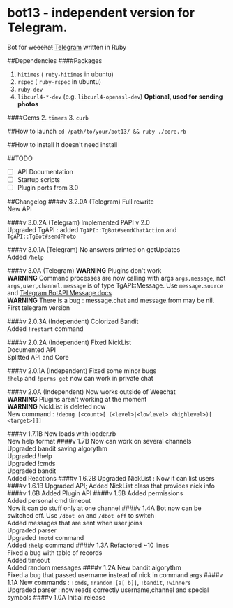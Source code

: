 # bot13 - independent version for Telegram.
Bot for <s>weechat</s> [Telegram](https://telegram.org) written in Ruby<br>

##Dependencies
####Packages
1. `hitimes` ( `ruby-hitimes` in ubuntu)
2. `rspec`	( `ruby-rspec` in ubuntu)
3. `ruby-dev`
4. `libcurl4-*-dev` (e.g. `libcurl4-openssl-dev`) **Optional, used for sending photos**

####Gems
2. `timers`
3. `curb`

##How to launch
`cd /path/to/your/bot13/ && ruby ./core.rb`

##How to install
It doesn't need install

##TODO
- [ ] API Documentation
- [ ] Startup scripts
- [ ] Plugin ports from 3.0 

##Changelog
####v 3.2.0A (Telegram)
Full rewrite<br>
New API

####v 3.0.2A (Telegram)
Implemented PAPI v 2.0<br>
Upgraded TgAPI : added `TgAPI::TgBot#sendChatAction` and `TgAPI::TgBot#sendPhoto`<br>

####v 3.0.1A (Telegram)
No answers printed on getUpdates<br>
Added `/help`

####v 3.0A (Telegram)
**WARNING** Plugins don't work<br>
**WARNING** Command processes are now calling with args `args,message`, not `args,user,channel`. `message` is of type TgAPI::Message. Use `message.source` and [Telegram BotAPI Message docs](https://core.telegram.org/bots/api#message)<br>
**WARNING** There is a bug : message.chat and message.from may be nil.
First telegram version<br>

####v 2.0.3A (Independent)
Colorized Bandit<br>
Added `!restart` command

####v 2.0.2A (Independent)
Fixed NickList<br>
Documented API<br>
Splitted API and Core 

####v 2.0.1A (Independent)
Fixed some minor bugs<br>
`!help` and `!perms get` now can work in private chat

####v 2.0A (Independent)
Now works outside of Weechat<br>
**WARNING** Plugins aren't working at the moment<br>
**WARNING** NickList is deleted now<br>
New command : `!debug [<count>[ (<level>|<lowlevel> <highlevel>)[ <target>]]]`

####v 1.7.1B
<s>Now loads with loader.rb</s><br>
New help format
####v 1.7B
Now can work on several channels<br>
Upgraded bandit saving algorythm<br>
Upgraded !help<br>
Upgraded !cmds<br>
Upgraded bandit<br>
Added Reactions
####v 1.6.2B
Upgraded NickList : Now it can list users
####v 1.6.1B
Upgraded API; Added NickList class that provides nick info
####v 1.6B
Added Plugin API
####v 1.5B
Added permissions<br>
Added personal cmd timeout<br>
Now it can do stuff only at one channel
####v 1.4A
Bot now can be switched off. Use `/dbot on` and `/dbot off` to switch<br>
Added messages that are sent when user joins<br>
Upgraded parser<br>
Upgraded `!motd` command<br>
Added `!help` command
####v 1.3A
Refactored ~10 lines<br>
Fixed a bug with table of records<br>
Added timeout<br>
Added random messages
####v 1.2A
New bandit algorythm<br>
Fixed a bug that passed username instead of nick in command args
####v 1.1A 
New commands : `!cmds`, `!random [a[ b]]`, `!bandit`, `!winners`<br>
Upgraded parser : now reads correctly username,channel and special symbols
####v 1.0A
Initial release

